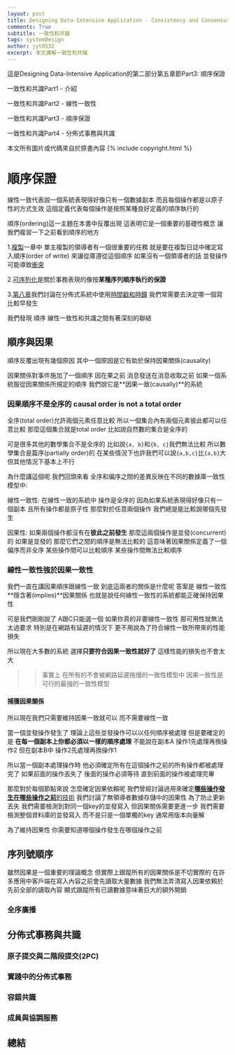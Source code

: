 ```yaml
---
layout: post
title: Designing Data-Intensive Application - Consistency and Consensus
comments: True 
subtitle: 一致性和共識
tags: systemDesign 
author: jyt0532
excerpt: 本文講解一致性和共識
---
```


這是Designing Data-Intensive Application的第二部分第五章節Part3: 順序保證

一致性和共識Part1 - 介紹

一致性和共識Part2 - 線性一致性

一致性和共識Part3 - 順序保證

一致性和共識Part4 - 分佈式事務與共識

本文所有圖片或代碼來自於原書內容
{% include copyright.html %}

# 順序保證

線性一致代表說一個系統表現得好像只有一個數據副本 而且每個操作都是以原子性的方式生效 這個定義代表每個操作是按照某種良好定義的順序執行的

順序(ordering)這一主題在本書中反覆出現 這表明它是一個重要的基礎性概念 讓我們複習一下之前看到順序的地方

1.[複製](/2019/02/12/replication/)一章中 單主複製的領導者有一個很重要的任務 就是要在複製日誌中確定寫入順序(order of write) 來讓從庫遵從這個順序 如果沒有一個領導者的話 並發操作可能導致[衝突](/2019/02/12/replication/#處理寫入衝突)

2.[可序列化](/2019/05/11/serializability/)是關於事務表現的像按**某種序列順序執行的保證**

3.[第八章](/2019/10/05/the-trouble-with-distributed-systems/)我們討論在分佈式系統中使用[時間戳和時鐘](/2019/10/05/the-trouble-with-distributed-systems/#依賴同步時鐘) 我們常需要去決定哪一個寫比較早發生


我們發現 順序 線性一致性和共識之間有著深刻的聯結

## 順序與因果

順序反覆出現有幾個原因 其中一個原因是它有助於保持因果關係(causality)

因果關係對事件施加了一個順序 因在果之前 消息發送在消息收取之前 如果一個系統服從因果關係所規定的順序 我們說它是**因果一致(causally)**的系統

### 因果順序不是全序的 causal order is not a total order

全序(total order)允許兩個元素任意比較 所以一個集合內有兩個元素彼此都可以任意比較 那麼這個集合就是total order 比如說自然數的集合是全序的

可是很多其他的數學集合不是全序的 比如說`{a, b}`和`{b, c}`我們無法比較 所以數學集合是篇序(partially order)的 在某些情況下也許我們可以說`{a,b,c}`比`{a,b}`大 但其他情況下基本上不行

為什麼講這個呢 我們回頭來看
全序和偏序之間的差異反映在不同的數據庫一致性模型中:

線性一致性: 在線性一致的系統中 操作是全序的 因為如果系統表現得好像只有一個副本 且所有操作都是原子性 那麼對於任意兩個操作 我們總是能比較說哪個先發生

因果性: 如果兩個操作都沒有在**彼此之前發生** 那麼這兩個操作是並發(concurrent)的 如果是並發的 那麼它們之間的順序是無法比較的 這意味著因果關係定義了一個偏序而非全序 某些操作間可以比較順序 某些操作間無法比較順序

### 線性一致性強於因果一致性

我們一直在講因果順序跟線性一致 到底這兩者的關係是什麼呢 答案是 線性一致性**隱含著(implies)**因果關係 也就是說任何線性一致性的系統都能正確保持因果性

可是我們剛剛說了 A跟C只能選一個 如果你真的非要線性一致性 那可用性就無法太過要求 特別是在網路有延遲的情況下 更不用說為了符合線性一致所帶來的性能損失

所以現在大多數的系統 選擇**只要符合因果一致性就好了** 這樣性能的損失也不會太大 

>> 事實上 在所有的不會被網路延遲拖慢的一致性模型中 因果一致性是可行的最強的一致性模型

#### 捕獲因果關係

所以現在我們只需要維持因果一致就可以 而不需要線性一致

當一個並發操作發生了 理論上這些並發操作可以以任何順序被處理 但是要確定的是 **在每一個副本上你都必須以一樣的順序處理** 不能說在副本A 操作1先處理再換操作2 但在副本B中 操作2先處理再換操作1 

所以當一個副本處理操作時 他必須確定所有在這個操作之前的所有操作都被處理完了 如果前面的操作丟失了 後面的操作必須等待 直到前面的操作被處理完畢

那麼對於每個節點來說 怎麼確定因果依賴呢 我們曾經討論過用來確定[**哪些操作發生在哪些操作之前**的技術](/2019/02/12/replication/#檢測並發寫入) 我們討論了無領導者數據存儲中的因果性 為了防止更新丟失 我們需要檢測到對同一個key的並發寫入 但因果關係需要更進一步 我們需要檢測整個資料庫的並發寫入 而不是只是一個單獨的key 通常用版本向量解

為了維持因果性 你需要知道哪個操作發生在哪個操作之前 

## 序列號順序

雖然因果是一個重要的理論概念 但實際上跟蹤所有的因果關係是不切實際的 在許多應用中客戶端在寫入內容之前會先讀取大量數據 我們無法弄清寫入因果依賴於先前全部的讀取內容 顯式跟蹤所有已讀數據意味著巨大的額外開銷

### 全序廣播

## 分佈式事務與共識

### 原子提交與二階段提交(2PC)

### 實踐中的分佈式事務

### 容錯共識

### 成員與協調服務

## 總結
